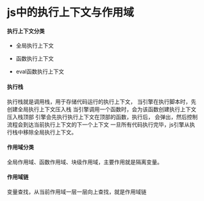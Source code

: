 # js中的执行上下文与作用域

#### 执行上下文分类

- 全局执行上下文

- 函数执行上下文

- eval函数执行上下文

#### 执行栈

执行栈就是调用栈，用于存储代码运行的执行上下文， 当引擎在执行脚本时，先创建全局执行上下文压入栈
当引擎调用一个函数时，会为该函数创建执行上下文压入栈顶部 引擎会先执行执行上下文在顶部的函数，执行后，
会弹出，然后控制流程会到达当前执行上下文的下一个上下文 一旦所有代码执行完毕，js引擎从执行栈中移除全局执行上下文。

#### 作用域分类

全局作用域、函数作用域、块级作用域，主要作用就是隔离变量。


#### 作用域链

变量查找，从当前作用域一层一层向上查找，就是作用域链
